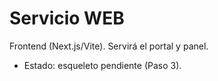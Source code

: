 # Servicio WEB
Frontend (Next.js/Vite). Servirá el portal y panel.
- Estado: esqueleto pendiente (Paso 3).

